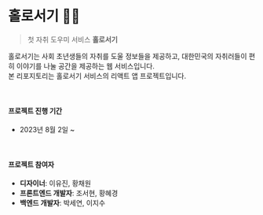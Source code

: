 # 홀로서기 👼🏻
> 첫 자취 도우미 서비스 **홀로서기**

홀로서기는 사회 초년생들의 자취를 도울 정보들을 제공하고, 대한민국의 자취러들이 편히 이야기를 나눌 공간을 제공하는 웹 서비스입니다. <br>
본 리포지토리는 홀로서기 서비스의 리액트 앱 프로젝트입니다.

<br>

#### 프로젝트 진행 기간
- 2023년 8월 2일 ~

<br>

#### 프로젝트 참여자
- **디자이너**: 이유진, 황채원
- **프론트엔드 개발자**: 조서현, 황혜경
- **백엔드 개발자**: 박세연, 이지수
